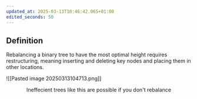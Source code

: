 ```yaml
---
updated_at: 2025-03-13T10:46:42.065+01:00
edited_seconds: 50
---
```

## Definition
Rebalancing a binary tree to have the most optimal height requires restructuring, meaning inserting and deleting key nodes and placing them in other locations.

![[Pasted image 20250313104713.png]]
<center> Ineffecient trees like this are possible if you don't rebalance </center>
